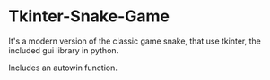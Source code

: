 # Tkinter-Snake-Game
It's a modern version of the classic game snake, that use tkinter, the included gui library in python.

Includes an autowin function.
